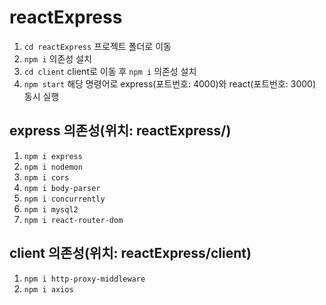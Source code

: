 # reactExpress
1. `cd reactExpress` 프로젝트 폴더로 이동
2. `npm i` 의존성 설치
3. `cd client` client로 이동 후 `npm i` 의존성 설치
4. `npm start` 해당 명령어로 express(포트번호: 4000)와 react(포트번호: 3000) 동시 실행

## express 의존성(위치: reactExpress/)
1. `npm i express`
2. `npm i nodemon`
3. `npm i cors`
4. `npm i body-parser`
5. `npm i concurrently`
6. `npm i mysql2`
7. `npm i react-router-dom`

## client 의존성(위치: reactExpress/client)
1. `npm i http-proxy-middleware`
2. `npm i axios`
